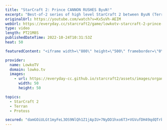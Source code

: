 ```yaml
---
title: "StarCraft 2: Prince CANNON RUSHES ByuN!"
excerpt: "Best-of-2 series of high level StarCraft 2 between ByuN (Terran) and Prince (Protoss). In this series Prince decides to Cannon Rush his Terarn opponent and play a macro strategy on the back of it.  Support my work on Patreon: https://www.patreon.com/lowkotv Become a YouTube member: https://lowko.tv/join"
originalUrl: https://youtube.com/watch?v=Kx5uVh-AEIM
webUrl: https://everyday.cc/starcraft2/game/lowkotv-starcraft-2-prince-cannon-rushes-byun/
type: video
length: PT21M8S
publishedDateTime: 2022-10-24T10:31:53Z
heat: 50

featuredContent: "<iframe width=\"800\" height=\"500\" frameborder=\"0\" src=\"https://www.youtube.com/embed/Kx5uVh-AEIM\" allow=\"accelerometer; autoplay; encrypted-media; gyroscope; picture-in-picture\" allowfullscreen></iframe>"

provider:
  name: LowkoTV
  domain: lowko.tv
  images:
    - url: https://everyday-cc.github.io/starcraft2/assets/images/organizations/lowko.tv-50x50.jpg
      width: 50
      height: 50

topics:
  - StarCraft 2
  - Terran
  - Protoss

secured: "damGOiULGt1myFeL3OS9NlQh1Z1jApIU+7NyDD1hxo6T3+VGVufDH49qdQTrbZX77w/HxuqQ0y/thBETePPj6E3OvhK30Yk6THjc44WVMzI4SKEEVCJvOwOF8cRdsED4BQ2HYqsSqNhOlABNg0w2FOVSLokL5OtPgoGsy8AMzV8TcmurWqo2oVqKuDyuy4CymsNA6Mr50pq5KzCgobe1ox7ZDvYyVsG371UE+B68KatoJZea/I0p+dPUEZIzFZDQW/Ct657axj8SW5QNaTK6+LhYS0zfSPeGCI4oppKjXMyTKeHU5PWN91wI7V6ksP3xacUJOieAHvFDEG1dTuIkc4qZ8Qr3RPu9u4LtLC7zRG4JIjiR/dyYIRm7ixLiEGLp9ErI6YAAqsLGjrnX1wBTMMAXgVlibTrQPJUGr+unVGM=;A8p6cRWbViaT17AHiUI93Q=="
---
```


